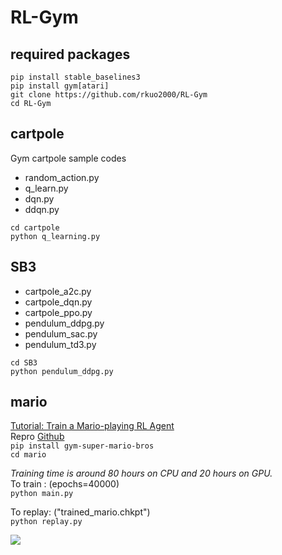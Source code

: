 # RL-Gym

## required packages
`pip install stable_baselines3`<br>
`pip install gym[atari]`<br>
`git clone https://github.com/rkuo2000/RL-Gym`<br>
`cd RL-Gym`<br>

## cartpole 
Gym cartpole sample codes<br>
* random_action.py
* q_learn.py
* dqn.py
* ddqn.py

`cd cartpole`<br>
`python q_learning.py`

## SB3

* cartpole_a2c.py
* cartpole_dqn.py
* cartpole_ppo.py
* pendulum_ddpg.py
* pendulum_sac.py
* pendulum_td3.py

`cd SB3`<br>
`python pendulum_ddpg.py`

## mario
[Tutorial: Train a Mario-playing RL Agent](https://pytorch.org/tutorials/intermediate/mario_rl_tutorial.html)<br>
Repro [Github](https://github.com/yuansongFeng/MadMario/)<br>
`pip install gym-super-mario-bros`<br>
`cd mario`

*Training time is around 80 hours on CPU and 20 hours on GPU.*<br>
To train : (epochs=40000)<br>
`python main.py`

To replay: ("trained_mario.chkpt")<br>
`python replay.py`

![](https://pytorch.org/tutorials/_images/mario.gif)
